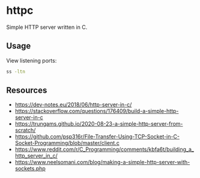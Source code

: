 # httpc

Simple HTTP server written in C.

## Usage

View listening ports:

```sh
ss -ltn
```

## Resources

- https://dev-notes.eu/2018/06/http-server-in-c/
- https://stackoverflow.com/questions/176409/build-a-simple-http-server-in-c
- https://trungams.github.io/2020-08-23-a-simple-http-server-from-scratch/
- https://github.com/psp316r/File-Transfer-Using-TCP-Socket-in-C-Socket-Programming/blob/master/client.c
- https://www.reddit.com/r/C_Programming/comments/kbfa6t/building_a_http_server_in_c/
- https://www.neelsomani.com/blog/making-a-simple-http-server-with-sockets.php

